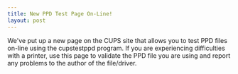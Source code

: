 ```yaml
---
title: New PPD Test Page On-Line!
layout: post
---
```


We've put up a new page on the CUPS site that allows you to test PPD files on-line using the cupstestppd program. If you are experiencing difficulties with a printer, use this page to validate the PPD file you are using and report any problems to the author of the file/driver.

